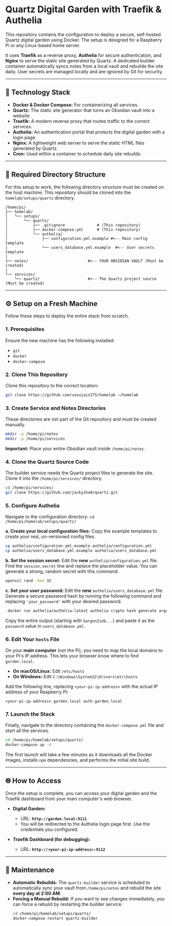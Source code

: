 # Quartz Digital Garden with Traefik & Authelia

This repository contains the configuration to deploy a secure, self-hosted Quartz digital garden using Docker. The setup is designed for a Raspberry Pi or any Linux-based home server.

It uses **Traefik** as a reverse proxy, **Authelia** for secure authentication, and **Nginx** to serve the static site generated by Quartz. A dedicated builder container automatically syncs notes from a local vault and rebuilds the site daily. User secrets are managed locally and are ignored by Git for security.

---

## 🚀 Technology Stack

* **Docker & Docker Compose:** For containerizing all services.
* **Quartz:** The static site generator that turns an Obsidian vault into a website.
* **Traefik:** A modern reverse proxy that routes traffic to the correct services.
* **Authelia:** An authentication portal that protects the digital garden with a login page.
* **Nginx:** A lightweight web server to serve the static HTML files generated by Quartz.
* **Cron:** Used within a container to schedule daily site rebuilds.

---

## 📁 Required Directory Structure

For this setup to work, the following directory structure must be created on the host machine. This repository should be cloned into the `homelab/setups/quartz` directory.

```
/home/pi/
├── homelab/
│   └── setups/
│       └── quartz/
│           ├── .gitignore              # (This repository)
│           ├── docker-compose.yml      # (This repository)
│           └── authelia/
│               ├── configuration.yml.example #<-- Main config template
│               └── users_database.yml.example  #<-- User secrets template
│
├── notes/                          #<-- YOUR OBSIDIAN VAULT (Must be created)
│
└── services/
    └── quartz/                     #<-- The Quartz project source (Must be created)
```

---

## ⚙️ Setup on a Fresh Machine

Follow these steps to deploy the entire stack from scratch.

### 1. Prerequisites

Ensure the new machine has the following installed:
* `git`
* `docker`
* `docker-compose`

### 2. Clone This Repository

Clone this repository to the correct location:

```bash
git clone https://github.com/vasujain275/homelab ~/homelab
```

### 3. Create Service and Notes Directories

These directories are not part of the Git repository and must be created manually.

```bash
mkdir -p /home/pi/notes
mkdir -p /home/pi/services
```
**Important:** Place your entire Obsidian vault inside `/home/pi/notes`.

### 4. Clone the Quartz Source Code

The builder service needs the Quartz project files to generate the site. Clone it into the `/home/pi/services/` directory.

```bash
cd /home/pi/services/
git clone https://github.com/jackyzha0/quartz.git
```

### 5. Configure Authelia

Navigate to the configuration directory: `cd /home/pi/homelab/setups/quartz/`

**a. Create your local configuration files:**
Copy the example templates to create your real, un-versioned config files.
```bash
cp authelia/configuration.yml.example authelia/configuration.yml
cp authelia/users_database.yml.example authelia/users_database.yml
```

**b. Set the session secret:**
Edit the **new** `authelia/configuration.yml` file. Find the `session.secret` line and replace the placeholder value. You can generate a strong, random secret with this command:
```bash
openssl rand -hex 32
```

**c. Set your user password:**
Edit the **new** `authelia/users_database.yml` file. Generate a secure password hash by running the following command and replacing `'your_password'` with your desired password.
```bash
 docker run authelia/authelia:latest authelia crypto hash generate argon2 --password 'your_password'
```
Copy the entire output (starting with `$argon2id$...`) and paste it as the `password` value in `users_database.yml`.

### 6. Edit Your `hosts` File

On your **main computer** (not the Pi), you need to map the local domains to your Pi's IP address. This lets your browser know where to find `garden.local`.

* **On macOS/Linux:** Edit `/etc/hosts`
* **On Windows:** Edit `C:\Windows\System32\drivers\etc\hosts`

Add the following line, replacing `<your-pi-ip-address>` with the actual IP address of your Raspberry Pi:
```
<your-pi-ip-address> garden.local auth.garden.local
```

### 7. Launch the Stack

Finally, navigate to the directory containing the `docker-compose.yml` file and start all the services.

```bash
cd /home/pi/homelab/setups/quartz/
docker-compose up -d
```
The first launch will take a few minutes as it downloads all the Docker images, installs `npm` dependencies, and performs the initial site build.

---

## 🌐 How to Access

Once the setup is complete, you can access your digital garden and the Traefik dashboard from your main computer's web browser.

* **Digital Garden:**
    * URL: **`http://garden.local:9111`**
    * You will be redirected to the Authelia login page first. Use the credentials you configured.

* **Traefik Dashboard (for debugging):**
    * URL: **`http://<your-pi-ip-address>:9112`**

---

## 🔄 Maintenance

* **Automatic Rebuilds:** The `quartz-builder` service is scheduled to automatically sync your vault from `/home/pi/notes` and rebuild the site **every day at 2:00 AM**.
* **Forcing a Manual Rebuild:** If you want to see changes immediately, you can force a rebuild by restarting the builder service:
    ```bash
    cd /home/pi/homelab/setups/quartz/
    docker-compose restart quartz-builder
    ```
